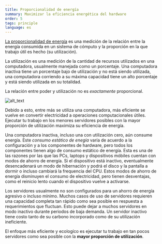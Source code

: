 ```yaml
---
title: Proporcionalidad de energía
summary: Maximizar la eficiencia energética del hardware
order: 5
tags: principle
language: es
---
```


[La proporcionalidad de energía](https://es.wikipedia.org/wiki/Energ%C3%ADa_proporcional_a_la_computaci%C3%B3n) es una medición de la relación entre la energía consumida en un sistema de cómputo y la proporción en la que trabajo útil es hecho (su utilización).

La utilización es una medición de la cantidad de recursos utilizados en una computadora, usualmente manejada como un porcentaje. Una computadora inactiva tiene un porcentaje bajo de utilización y no está siendo utilizada, una computadora corriendo a su máxima capacidad tiene un alto porcentaje y está siendo utilizada en su totalidad.

La relación entre poder y utilización no es _exactamente_ proporcional.

![alt_text](/assets/images/principles/energy-proportionality-1.png "Con una utilización de 0% la computadora aún requiere 100W, con una utilización del 50% requiere 180W y con una utilización del 100% requiere 200W. La relación entre el consumo de energía y la utilización no es lineal y no cruza el origen.")

Debido a esto, entre más se utiliza una computadora, más eficiente se vuelve en convertir electricidad a operaciones computacionales útiles. Ejecutar tu trabajo en los menores servidores posibles con la mayor proporción de utilización maximiza su eficiencia de energía.

Una computadora inactiva, incluso una con utilización cero, aún consume energía. Este *consumo estático de enegía* varía de acuerdo a la configuración y a los componentes de hardware, pero todos los componentes tienen algo de consumo estático de energía. Esta es una de las razones por las que las PCs, laptops y dispositivos móbiles cuentan con modos de ahorro de energía. Si el dispositivo está inactivo, eventualmente desencadenará un modo de hibernación y podrá el disco y la pantalla a dormir o incluso cambiará la frequencia del CPU. Estos modos de ahorro de energía disminuyen el consumo de electricidad, pero tienen desventajas, como el reinicio lento cuando el dispositivo vuelve a activarse.

Los servidores usualmente no son configurados para un ahorro de energía agresivo o incluso mínimo. Muchos casos de uso de servidores requieren una capacidad completa tan rápido como sea posible en respuesta a requerimientos que fluctuan. Esto puede dejar a muchos servidores en modo inactivo durante periodos de baja demanda. Un servidor inactivo tiene costo tanto de su carbono incorporado como de su utilización ineficiente.

El enfoque más eficiente y ecologíco es ejecutar tu trabajo en tan pocos servidores como sea posible con la **mayor proporción de utilización**.
